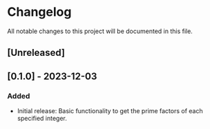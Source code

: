# Changelog

All notable changes to this project will be documented in this file.

## \[Unreleased\]

## \[0.1.0\] - 2023-12-03

### Added

  - Initial release: Basic functionality to get the prime factors of each specified integer.
